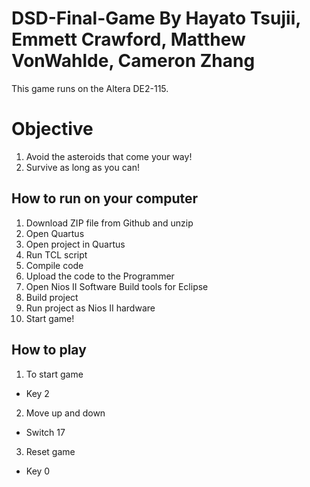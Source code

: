 # DSD-Final-Game By Hayato Tsujii, Emmett Crawford, Matthew VonWahlde, Cameron Zhang

This game runs on the Altera DE2-115.

# Objective
1. Avoid the asteroids that come your way!
2. Survive as long as you can!


## How to run on your computer 
1. Download ZIP file from Github and unzip
2. Open Quartus
3. Open project in Quartus
4. Run TCL script
5. Compile code
6. Upload the code to the Programmer
7. Open Nios II Software Build tools for Eclipse
8. Build project
9. Run project as Nios II hardware
10. Start game!
   

## How to play
1. To start game
  - Key 2
2. Move up and down
  - Switch 17 
3. Reset game 
  - Key 0


